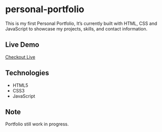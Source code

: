 # personal-portfolio
This is my first Personal Portfolio, It’s currently built with HTML, CSS and JavaScript to showcase my projects, skills, and contact information.
## Live Demo
[Checkout Live](https://yaoolee.github.io/personal-portfolio/)
## Technologies
- HTML5
- CSS3 
- JavaScript 
## Note
Portfolio still work in progress.
